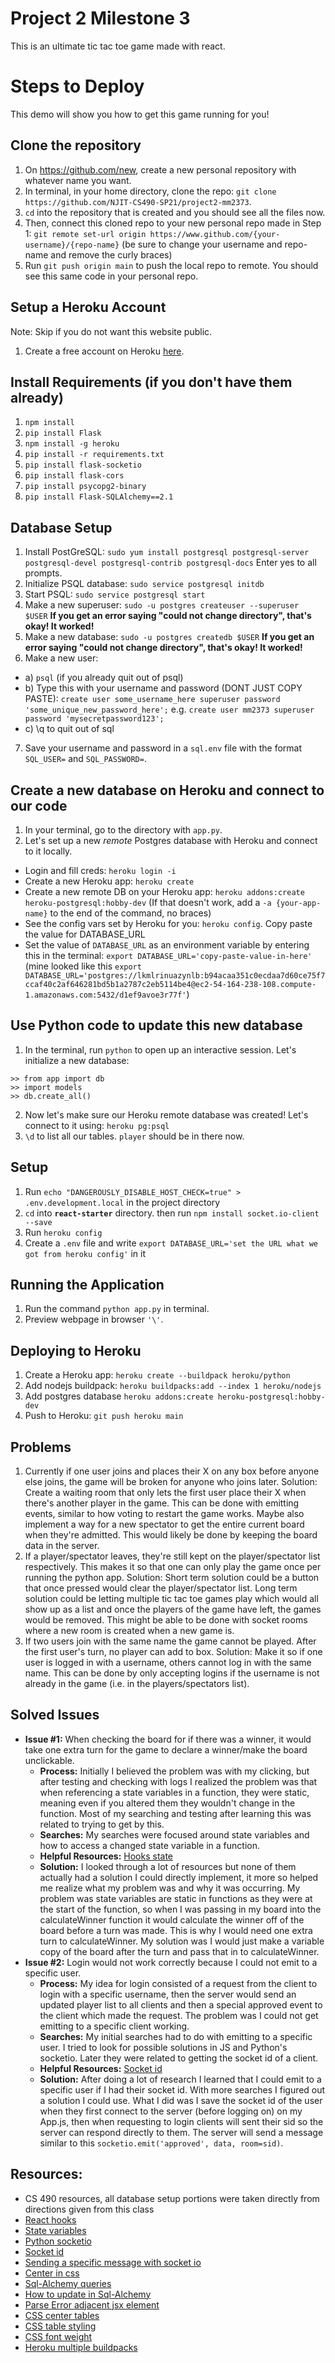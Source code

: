 # Project 2 Milestone 3

This is an ultimate tic tac toe game made with react.

# Steps to Deploy

This demo will show you how to get this game running for you!

## Clone the repository

1. On https://github.com/new, create a new personal repository with whatever name you want.
2. In terminal, in your home directory, clone the repo: `git clone https://github.com/NJIT-CS490-SP21/project2-mm2373`.
3. `cd` into the repository that is created and you should see all the files now.
4. Then, connect this cloned repo to your new personal repo made in Step 1: `git remote set-url origin https://www.github.com/{your-username}/{repo-name}` (be sure to change your username and repo-name and remove the curly braces)
5. Run `git push origin main` to push the local repo to remote. You should see this same code in your personal repo.

## Setup a Heroku Account

Note: Skip if you do not want this website public.

1. Create a free account on Heroku [here](https://signup.heroku.com/login).

## Install Requirements (if you don't have them already)

1. `npm install`
2. `pip install Flask`
3. `npm install -g heroku`
4. `pip install -r requirements.txt`
5. `pip install flask-socketio`
6. `pip install flask-cors`
7. `pip install psycopg2-binary`
8. `pip install Flask-SQLAlchemy==2.1`

## Database Setup

1.  Install PostGreSQL: `sudo yum install postgresql postgresql-server postgresql-devel postgresql-contrib postgresql-docs` Enter yes to all prompts.
2.  Initialize PSQL database: `sudo service postgresql initdb`
3.  Start PSQL: `sudo service postgresql start`
4.  Make a new superuser: `sudo -u postgres createuser --superuser $USER` **If you get an error saying "could not change directory", that's okay! It worked!**
5.  Make a new database: `sudo -u postgres createdb $USER` **If you get an error saying "could not change directory", that's okay! It worked!**
6.  Make a new user:

- a) `psql` (if you already quit out of psql)
- b) Type this with your username and password (DONT JUST COPY PASTE): `create user some_username_here superuser password 'some_unique_new_password_here';` e.g. `create user mm2373 superuser password 'mysecretpassword123';`
- c) \q to quit out of sql

7. Save your username and password in a `sql.env` file with the format `SQL_USER=` and `SQL_PASSWORD=`.

## Create a new database on Heroku and connect to our code

1.  In your terminal, go to the directory with `app.py`.
2.  Let's set up a new _remote_ Postgres database with Heroku and connect to it locally.

- Login and fill creds: `heroku login -i`
- Create a new Heroku app: `heroku create`
- Create a new remote DB on your Heroku app: `heroku addons:create heroku-postgresql:hobby-dev` (If that doesn't work, add a `-a {your-app-name}` to the end of the command, no braces)
- See the config vars set by Heroku for you: `heroku config`. Copy paste the value for DATABASE_URL
- Set the value of `DATABASE_URL` as an environment variable by entering this in the terminal: `export DATABASE_URL='copy-paste-value-in-here'` (mine looked like this `export DATABASE_URL='postgres://lkmlrinuazynlb:b94acaa351c0ecdaa7d60ce75f7ccaf40c2af646281bd5b1a2787c2eb5114be4@ec2-54-164-238-108.compute-1.amazonaws.com:5432/d1ef9avoe3r77f'`)

## Use Python code to update this new database

1.  In the terminal, run `python` to open up an interactive session. Let's initialize a new database:

```
>> from app import db
>> import models
>> db.create_all()
```

2. Now let's make sure our Heroku remote database was created! Let's connect to it using: `heroku pg:psql`
3. `\d` to list all our tables. `player` should be in there now.

## Setup

1.  Run `echo "DANGEROUSLY_DISABLE_HOST_CHECK=true" > .env.development.local` in the project directory
2.  `cd` into **`react-starter`** directory. then run `npm install socket.io-client --save`
3.  Run `heroku config`
4.  Create a `.env` file and write `export DATABASE_URL='set the URL what we got from heroku config'` in it

## Running the Application

1. Run the command `python app.py` in terminal.
2. Preview webpage in browser `'\'`.

## Deploying to Heroku

1.  Create a Heroku app: `heroku create --buildpack heroku/python`
2.  Add nodejs buildpack: `heroku buildpacks:add --index 1 heroku/nodejs`
3.  Add postgres database `heroku addons:create heroku-postgresql:hobby-dev`
4.  Push to Heroku: `git push heroku main`

## Problems

1. Currently if one user joins and places their X on any box before anyone else joins, the game will be broken for anyone who joins later. Solution: Create a waiting room that only lets the first user place their X when there's another player in the game. This can be done with emitting events, similar to how voting to restart the game works. Maybe also implement a way for a new spectator to get the entire current board when they're admitted. This would likely be done by keeping the board data in the server.
2. If a player/spectator leaves, they're still kept on the player/spectator list respectively. This makes it so that one can only play the game once per running the python app. Solution: Short term solution could be a button that once pressed would clear the player/spectator list. Long term solution could be letting multiple tic tac toe games play which would all show up as a list and once the players of the game have left, the games would be removed. This might be able to be done with socket rooms where a new room is created when a new game is.
3. If two users join with the same name the game cannot be played. After the first user's turn, no player can add to box. Solution: Make it so if one user is logged in with a username, others cannot log in with the same name. This can be done by only accepting logins if the username is not already in the game (i.e. in the players/spectators list).

## Solved Issues

- **Issue #1:** When checking the board for if there was a winner, it would take one extra turn for the game to declare a winner/make the board unclickable.
  - **Process:** Initially I believed the problem was with my clicking, but after testing and checking with logs I realized the problem was that when referencing a state variables in a function, they were static, meaning even if you altered them they wouldn't change in the function. Most of my searching and testing after learning this was related to trying to get by this.
  - **Searches:** My searches were focused around state variables and how to access a changed state variable in a function.
  - **Helpful Resources:** [Hooks state](https://reactjs.org/docs/hooks-state.html)
  - **Solution:** I looked through a lot of resources but none of them actually had a solution I could directly implement, it more so helped me realize what my problem was and why it was occurring. My problem was state variables are static in functions as they were at the start of the function, so when I was passing in my board into the calculateWinner function it would calculate the winner off of the board before a turn was made. This is why I would need one extra turn to calculateWinner. My solution was I would just make a variable copy of the board after the turn and pass that in to calculateWinner.
- **Issue #2:** Login would not work correctly because I could not emit to a specific user.
  - **Process:** My idea for login consisted of a request from the client to login with a specific username, then the server would send an updated player list to all clients and then a special approved event to the client which made the request. The problem was I could not get emitting to a specific client working.
  - **Searches:** My initial searches had to do with emitting to a specific user. I tried to look for possible solutions in JS and Python's socketio. Later they were related to getting the socket id of a client.
  - **Helpful Resources:** [Socket id](https://socket.io/docs/v3/server-socket-instance/#Socket-id)
  - **Solution:** After doing a lot of research I learned that I could emit to a specific user if I had their socket id. With more searches I figured out a solution I could use. What I did was I save the socket id of the user when they first connect to the server (before logging on) on my App.js, then when requesting to login clients will sent their sid so the server can respond directly to them. The server will send a message similar to this `socketio.emit('approved', data, room=sid)`.

## Resources:

- CS 490 resources, all database setup portions were taken directly from directions given from this class
- [React hooks](https://reactjs.org/docs/hooks-state.html)
- [State variables](https://reactjs.org/docs/hooks-faq.html#should-i-use-one-or-many-state-variables)
- [Python socketio](https://python-socketio.readthedocs.io/en/latest/server.html#emitting-events)
- [Socket id](https://socket.io/docs/v3/server-socket-instance/#Socket-id)
- [Sending a specific message with socket io](https://stackoverflow.com/questions/4647348/send-message-to-specific-client-with-socket-io-and-node-js)
- [Center in css](https://www.freecodecamp.org/news/how-to-center-anything-with-css-align-a-div-text-and-more/)
- [Sql-Alchemy queries](https://flask-sqlalchemy.palletsprojects.com/en/2.x/queries/)
- [How to update in Sql-Alchemy](https://stackoverflow.com/questions/9667138/how-to-update-sqlalchemy-row-entry)
- [Parse Error adjacent jsx element](https://stackoverflow.com/questions/31284169/parse-error-adjacent-jsx-elements-must-be-wrapped-in-an-enclosing-tag)
- [CSS center tables](https://www.granneman.com/webdev/coding/css/centertables)
- [CSS table styling](https://www.w3schools.com/css/css_table_style.asp)
- [CSS font weight](https://www.w3schools.com/cssref/pr_font_weight.asp)
- [Heroku multiple buildpacks](https://devcenter.heroku.com/articles/using-multiple-buildpacks-for-an-app)
